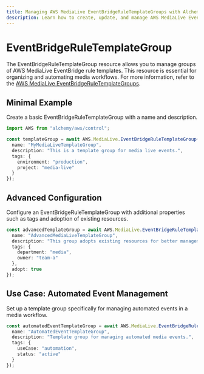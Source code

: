 ```yaml
---
title: Managing AWS MediaLive EventBridgeRuleTemplateGroups with Alchemy
description: Learn how to create, update, and manage AWS MediaLive EventBridgeRuleTemplateGroups using Alchemy Cloud Control.
---
```


# EventBridgeRuleTemplateGroup

The EventBridgeRuleTemplateGroup resource allows you to manage groups of AWS MediaLive EventBridge rule templates. This resource is essential for organizing and automating media workflows. For more information, refer to the [AWS MediaLive EventBridgeRuleTemplateGroups](https://docs.aws.amazon.com/medialive/latest/userguide/).

## Minimal Example

Create a basic EventBridgeRuleTemplateGroup with a name and description.

```ts
import AWS from "alchemy/aws/control";

const templateGroup = await AWS.MediaLive.EventBridgeRuleTemplateGroup("basic-template-group", {
  name: "MyMediaLiveTemplateGroup",
  description: "This is a template group for media live events.",
  tags: {
    environment: "production",
    project: "media-live"
  }
});
```

## Advanced Configuration

Configure an EventBridgeRuleTemplateGroup with additional properties such as tags and adoption of existing resources.

```ts
const advancedTemplateGroup = await AWS.MediaLive.EventBridgeRuleTemplateGroup("advanced-template-group", {
  name: "AdvancedMediaLiveTemplateGroup",
  description: "This group adopts existing resources for better management.",
  tags: {
    department: "media",
    owner: "team-a"
  },
  adopt: true
});
```

## Use Case: Automated Event Management

Set up a template group specifically for managing automated events in a media workflow.

```ts
const automatedEventTemplateGroup = await AWS.MediaLive.EventBridgeRuleTemplateGroup("automated-event-group", {
  name: "AutomatedEventTemplateGroup",
  description: "Template group for managing automated media events.",
  tags: {
    useCase: "automation",
    status: "active"
  }
});
```